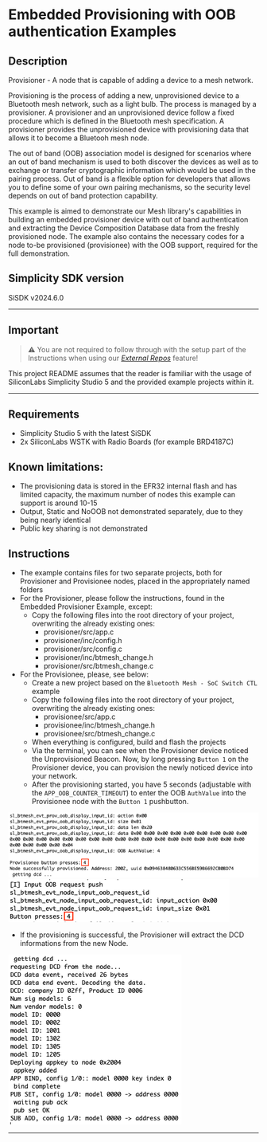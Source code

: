 # Embedded Provisioning with OOB authentication Examples

## Description ##

Provisioner - A node that is capable of adding a device to a mesh network.

Provisioning is the process of adding a new, unprovisioned device to a Bluetooth mesh network, such as a light bulb. The process is managed by a provisioner. A provisioner and an unprovisioned device follow a fixed procedure which is defined in the Bluetooth mesh specification. A provisioner provides the unprovisioned device with provisioning data that allows it to become a Bluetooh mesh node.

The out of band (OOB) association model is designed for scenarios where an out of band mechanism is used to both discover the devices as well as to exchange or transfer cryptographic information which would be used in the pairing process. Out of band is a flexible option for developers that allows you to define some of your own pairing mechanisms, so the security level depends on out of band protection capability.

This example is aimed to demonstrate our Mesh library's capabilities in building an embedded provisioner device with out of band authentication and extracting the Device Composition Database data from the freshly provisioned node. The example also contains the necessary codes for a node to-be provisioned (provisionee) with the OOB support, required for the full demonstration.

## Simplicity SDK version ##

SiSDK v2024.6.0

---

## Important

> ⚠ You are not required to follow through with the setup part of the Instructions when using our [*External Repos*](../../README.md) feature!

This project README assumes that the reader is familiar with the usage of SiliconLabs Simplicity Studio 5 and the provided example projects within it.

---

## Requirements

  - Simplicity Studio 5 with the latest SiSDK
  - 2x SiliconLabs WSTK with Radio Boards (for example BRD4187C)

## Known limitations:

  - The provisioning data is stored in the EFR32 internal flash and has limited capacity, the maximum number of nodes this example can support is around 10-15 
  - Output, Static and NoOOB not demonstrated separately, due to they being nearly identical
  - Public key sharing is not demonstrated

## Instructions

  - The example contains files for two separate projects, both for Provisioner and Provisionee nodes, placed in the appropriately named folders
  - For the Provisioner, please follow the instructions, found in the Embedded Provisioner Example, except:
    - Copy the following files into the root directory of your project, overwriting the already existing ones:
      - provisioner/src/app.c
      - provisioner/inc/config.h
      - provisioner/src/config.c
      - provisioner/inc/btmesh_change.h
      - provisioner/src/btmesh_change.c
  - For the Provisionee, please, see below:
    - Create a new project based on the ```Bluetooth Mesh - SoC Switch CTL``` example
    - Copy the following files into the root directory of your project, overwriting the already existing ones:
      - provisionee/src/app.c
      - provisionee/inc/btmesh_change.h
      - provisionee/src/btmesh_change.c
    - When everything is configured, build and flash the projects
    - Via the terminal, you can see when the Provisioner device noticed the Unprovisioned Beacon. Now, by long pressing ```Button 1``` on the Provisioner device, you can provision the newly noticed device into your network.
    - After the provisioning started, you have 5 seconds (adjustable with the ```APP_OOB_COUNTER_TIMEOUT```) to enter the OOB ```AuthValue``` into the Provisionee node with the ```Button 1``` pushbutton.

  ![oob_authvalue](images/oob_authvalue.png)
  ![oob_input](images/oob_input.png)

  - If the provisioning is successful, the Provisioner will extract the DCD informations from the new Node.

  ![dcd_infos](images/dcd_infos.png)

---